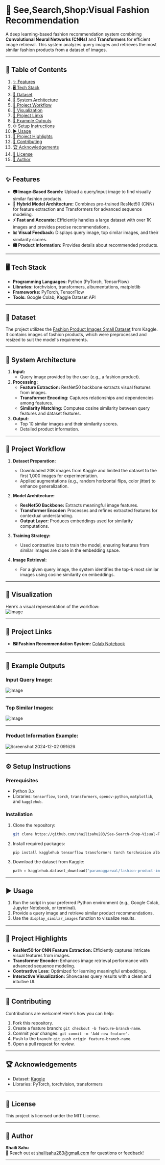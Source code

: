 # **👗 See,Search,Shop:Visual Fashion Recommendation**  

A deep learning-based fashion recommendation system combining **Convolutional Neural Networks (CNNs)** and **Transformers** for efficient image retrieval. This system analyzes query images and retrieves the most similar fashion products from a dataset of images.  

---

## **📑 Table of Contents**  
1. [✨ Features](#features)
2. [🖥️ Tech Stack](#Tech-Stack)
3. [📂 Dataset](#Dataset)
4. [🌟 System Architecture](#system-architecture)  
5. [🚀 Project Workflow](#Project-Workflow)
6. [📸 Visualization](#Visualization)
7. [🔗 Project Links](#Project-Links)
8. [📸 Example Outputs](#example-outputs)  
9. [⚙️ Setup Instructions](#setup-instructions)  
10. [▶️ Usage](#usage)  
11. [🔗 Project Highlights](#project-highlights)  
12. [🤝 Contributing](#contributing)
13. [🏆 Acknowledgements](#Acknowledgements)
14. [📜 License](#license)  
15. [👤 Author](#author)  

---

## **✨ Features**  
- **📷 Image-Based Search:** Upload a query/input image to find visually similar fashion products.  
- **🧠 Hybrid Model Architecture:** Combines pre-trained ResNet50 (CNN) for feature extraction and Transformers for advanced sequence modeling.  
- **⚡ Fast and Accurate:** Efficiently handles a large dataset with over 1K images and provides precise recommendations.  
- **📊 Visual Feedback:** Displays query image, top similar images, and their similarity scores.  
- **🛍️ Product Information:** Provides details about recommended products.  

---

##  **🖥️ Tech Stack**  

- **Programming Languages:** Python (PyTorch, TensorFlow)  
- **Libraries:** torchvision, transformers, albumentations, matplotlib  
- **Frameworks:** PyTorch, TensorFlow  
- **Tools:** Google Colab, Kaggle Dataset API  

---

##  **📂 Dataset**  

The project utilizes the [Fashion Product Images Small Dataset](https://www.kaggle.com/datasets/paramaggarwal/fashion-product-images-small) from Kaggle. It contains images of fashion products, which were preprocessed and resized to suit the model's requirements.  

---

## **🌟 System Architecture**  
1. **Input:**  
   - Query image provided by the user (e.g., a fashion product).  
2. **Processing:**  
   - **Feature Extraction:** ResNet50 backbone extracts visual features from images.  
   - **Transformer Encoding:** Captures relationships and dependencies among features.  
   - **Similarity Matching:** Computes cosine similarity between query features and dataset features.  
3. **Output:**  
   - Top 10 similar images and their similarity scores.  
   - Detailed product information.  

---

##  **🚀 Project Workflow**  

1. **Dataset Preparation:**  
   - Downloaded 20K images from Kaggle and limited the dataset to the first 1,000 images for experimentation.  
   - Applied augmentations (e.g., random horizontal flips, color jitter) to enhance generalization.  

2. **Model Architecture:**  
   - **ResNet50 Backbone:** Extracts meaningful image features.  
   - **Transformer Encoder:** Processes and refines extracted features for contextual understanding.  
   - **Output Layer:** Produces embeddings used for similarity computations.  

3. **Training Strategy:**  
   - Used contrastive loss to train the model, ensuring features from similar images are close in the embedding space.  

4. **Image Retrieval:**  
   - For a given query image, the system identifies the top-k most similar images using cosine similarity on embeddings.  

---

##  **📸 Visualization**  

Here’s a visual representation of the workflow:  
![image](https://github.com/user-attachments/assets/a8d4bff2-539b-41a5-bdd1-6586b0c50fd7)

---

## **🔗 Project Links**  
- **🖼️ Fashion Recommendation System:** [Colab Notebook](https://colab.research.google.com/drive/1cjFv3ndA0Cgn2GYD90CF_GwnMzwn1S_b?usp=sharing)

---


## **📸 Example Outputs**  

### **Input Query Image:**  
![image](https://github.com/user-attachments/assets/c573c0e9-22fc-4d87-af47-1afc3c161d8a)
  

---

### **Top Similar Images:**  
![image](https://github.com/user-attachments/assets/898935da-ff65-47dd-a2bb-2d7e689a5d86)

---

### **Product Information Example:**  
![Screenshot 2024-12-02 091626](https://github.com/user-attachments/assets/d418881d-6831-4937-84e1-6549b68d7e5f)


---


## **⚙️ Setup Instructions**  

### **Prerequisites**  
- Python 3.x  
- Libraries: `tensorflow`, `torch`, `transformers`, `opencv-python`, `matplotlib`, and `kagglehub`.  

### **Installation**  
1. Clone the repository:  
   ```bash
   git clone https://github.com/shailisahu283/See-Search-Shop-Visual-Fashion-Recommendation.git
   ```  
2. Install required packages:  
   ```bash
   pip install kagglehub tensorflow transformers torch torchvision albumentations matplotlib
   ```  
3. Download the dataset from Kaggle:  
   ```python
   path = kagglehub.dataset_download("paramaggarwal/fashion-product-images-small")
   ```  

---

## **▶️ Usage**  
1. Run the script in your preferred Python environment (e.g., Google Colab, Jupyter Notebook, or terminal).  
2. Provide a query image and retrieve similar product recommendations.  
3. Use the `display_similar_images` function to visualize results.  

---

## **🔗 Project Highlights**  
- **ResNet50 for CNN Feature Extraction:** Efficiently captures intricate visual features from images.  
- **Transformer Encoder:** Enhances image retrieval performance with advanced sequence modeling.  
- **Contrastive Loss:** Optimized for learning meaningful embeddings.  
- **Interactive Visualization:** Showcases query results with a clean and intuitive UI.  

---

## **🤝 Contributing**  
Contributions are welcome! Here's how you can help:  
1. Fork this repository.  
2. Create a feature branch: `git checkout -b feature-branch-name`.  
3. Commit your changes: `git commit -m 'Add new feature'`.  
4. Push to the branch: `git push origin feature-branch-name`.  
5. Open a pull request for review.  

---

##  **🏆 Acknowledgements**  

- Dataset: [Kaggle](https://www.kaggle.com/)  
- Libraries: PyTorch, torchvision, transformers  

---

## **📜 License**  
This project is licensed under the MIT License.  

---

## **👤 Author**  
**Shaili Sahu**  
📧 Reach out at [shailisahu283@gmail.com](mailto:shailisahu283@gmail.com) for questions or feedback!  

---
